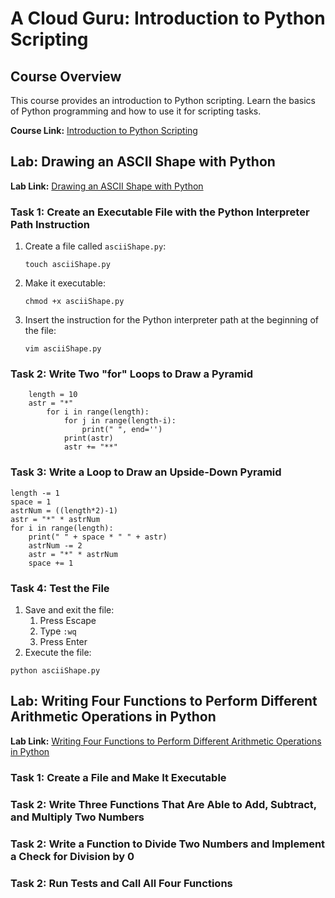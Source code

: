 # A Cloud Guru: Introduction to Python Scripting

## Course Overview

This course provides an introduction to Python scripting. Learn the basics of Python programming and how to use it for scripting tasks.

**Course Link:** [Introduction to Python Scripting](https://learn.acloud.guru/course/introduction-to-python-scripting/overview)

## Lab: Drawing an ASCII Shape with Python

**Lab Link:** [Drawing an ASCII Shape with Python](https://learn.acloud.guru/course/introduction-to-python-scripting/learn/11033651-0032-4f0f-bfd2-1222f68562b3/a9077638-d662-4f89-bac4-1a5a1539e19a/lab/a9077638-d662-4f89-bac4-1a5a1539e19a)

### Task 1: Create an Executable File with the Python Interpreter Path Instruction

1. Create a file called `asciiShape.py`:
   ```
   touch asciiShape.py
   ```
2. Make it executable:
   ```
   chmod +x asciiShape.py
   ```
3. Insert the instruction for the Python interpreter path at the beginning of the file:
   ```
   vim asciiShape.py
   ```

### Task 2: Write Two "for" Loops to Draw a Pyramid

```
    length = 10
    astr = "*"
        for i in range(length):
            for j in range(length-i):
                print(" ", end='')
            print(astr)
            astr += "**"
```

### Task 3: Write a Loop to Draw an Upside-Down Pyramid

```
length -= 1
space = 1
astrNum = ((length*2)-1)
astr = "*" * astrNum
for i in range(length):
    print(" " + space * " " + astr)
    astrNum -= 2
    astr = "*" * astrNum
    space += 1
```

### Task 4: Test the File

1. Save and exit the file:
   1. Press Escape
   2. Type `:wq`
   3. Press Enter
2. Execute the file:

```
python asciiShape.py
```

## Lab: Writing Four Functions to Perform Different Arithmetic Operations in Python

**Lab Link:** [Writing Four Functions to Perform Different Arithmetic Operations in Python](https://learn.acloud.guru/course/introduction-to-python-scripting/learn/c304156a-81fb-486e-90ad-104de350947e/a9908b71-baa7-4734-8fa1-0a833d48c674/lab/a9908b71-baa7-4734-8fa1-0a833d48c674)

### Task 1: Create a File and Make It Executable

### Task 2: Write Three Functions That Are Able to Add, Subtract, and Multiply Two Numbers

### Task 2: Write a Function to Divide Two Numbers and Implement a Check for Division by 0

### Task 2: Run Tests and Call All Four Functions
